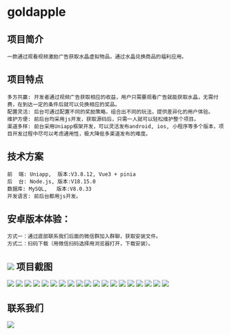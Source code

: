 # goldapple
项目简介
-------
	一款通过观看视频激励广告获取水晶虚拟物品，通过水晶兑换商品的福利应用。
项目特点
-------
	多方共赢: 开发者通过视频广告获取相应的收益，用户只需要观看广告就能获取水晶，无需付费，在到达一定的条件后就可以兑换相应的奖品。
	配置灵活: 后台可通过配置不同的奖励策略，组合出不同的玩法，提供差异化的用户体验。
	维护方便: 前后台均采用js开发，获取源码后，只需一人就可以轻松维护整个项目。
	渠道多样: 前台采用Uniapp框架开发，可以灵活发布android, ios, 小程序等多个版本，项目开发过程中尽可以考虑通用性，极大降低多渠道发布的难度。
	
技术方案
-------
	前  端: Uniapp,  版本:V3.8.12, Vue3 + pinia
	后  台: Node.js, 版本:V18.15.0
	数据库: MySQL,   版本:V8.0.33
	开发语言: 前后台都用js开发。

安卓版本体验：
-------
	方式一：通过底部联系我们后面的微信群加入群聊，获取安装文件。
	方式二：扫码下载（用微信扫码选择用浏览器打开，下载安装）。
![](https://github.com/goodboybbc/goldapple/blob/main/%E5%BA%94%E7%94%A8%E5%9B%BE/downcode.png)
项目截图
--
![](https://github.com/goodboybbc/goldapple/blob/main/%E5%BA%94%E7%94%A8%E5%9B%BE/1.jpg)
![](https://github.com/goodboybbc/goldapple/blob/main/%E5%BA%94%E7%94%A8%E5%9B%BE/2.jpg)
![](https://github.com/goodboybbc/goldapple/blob/main/%E5%BA%94%E7%94%A8%E5%9B%BE/3.jpg)
![](https://github.com/goodboybbc/goldapple/blob/main/%E5%BA%94%E7%94%A8%E5%9B%BE/4.jpg)
![](https://github.com/goodboybbc/goldapple/blob/main/%E5%BA%94%E7%94%A8%E5%9B%BE/5.jpg)
![](https://github.com/goodboybbc/goldapple/blob/main/%E5%BA%94%E7%94%A8%E5%9B%BE/6.jpg)
![](https://github.com/goodboybbc/goldapple/blob/main/%E5%BA%94%E7%94%A8%E5%9B%BE/7.jpg)
![](https://github.com/goodboybbc/goldapple/blob/main/%E5%BA%94%E7%94%A8%E5%9B%BE/8.jpg)
![](https://github.com/goodboybbc/goldapple/blob/main/%E5%BA%94%E7%94%A8%E5%9B%BE/9.jpg)
![](https://github.com/goodboybbc/goldapple/blob/main/%E5%BA%94%E7%94%A8%E5%9B%BE/10.jpg)
![](https://github.com/goodboybbc/goldapple/blob/main/%E5%BA%94%E7%94%A8%E5%9B%BE/11.jpg)
![](https://github.com/goodboybbc/goldapple/blob/main/%E5%BA%94%E7%94%A8%E5%9B%BE/12.jpg)
![](https://github.com/goodboybbc/goldapple/blob/main/%E5%BA%94%E7%94%A8%E5%9B%BE/13.jpg)
![](https://github.com/goodboybbc/goldapple/blob/main/%E5%BA%94%E7%94%A8%E5%9B%BE/14.jpg)
![](https://github.com/goodboybbc/goldapple/blob/main/%E5%BA%94%E7%94%A8%E5%9B%BE/15.jpg)
![](https://github.com/goodboybbc/goldapple/blob/main/%E5%BA%94%E7%94%A8%E5%9B%BE/16.jpg)
![](https://github.com/goodboybbc/goldapple/blob/main/%E5%BA%94%E7%94%A8%E5%9B%BE/17.jpg)
![](https://github.com/goodboybbc/goldapple/blob/main/%E5%BA%94%E7%94%A8%E5%9B%BE/18.jpg)
![](https://github.com/goodboybbc/goldapple/blob/main/%E5%BA%94%E7%94%A8%E5%9B%BE/19.jpg)

联系我们
--
![](https://github.com/goodboybbc/goldapple/blob/main/%E5%BA%94%E7%94%A8%E5%9B%BE/%E5%BC%80%E5%8F%91%E4%BA%A4%E6%B5%81%E7%BE%A4.jpg)
